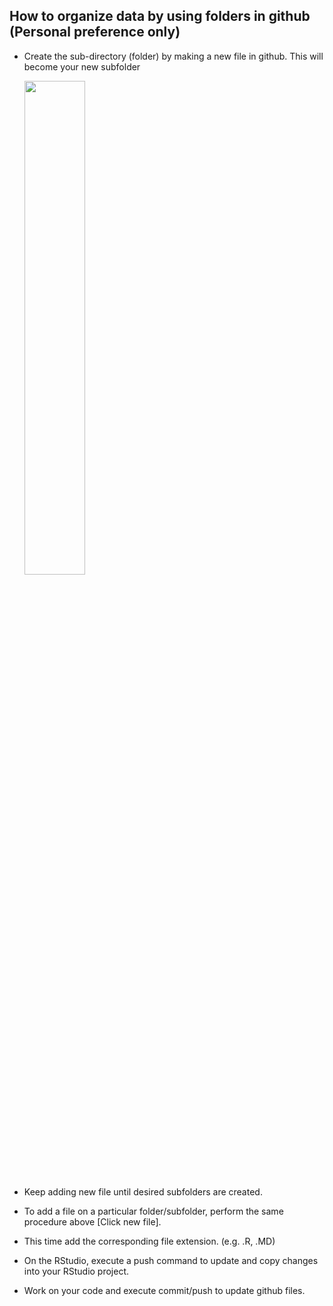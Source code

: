 ## How to organize data by using folders in github (Personal preference only)

- Create the sub-directory (folder) by making a new file in github. This will become your new subfolder

  <img src="https://cloud.githubusercontent.com/assets/16296306/13031506/fb6b500a-d29d-11e5-8284-11cfbe32556d.png" width="45%"></img> 

- Keep adding new file until desired subfolders are created.
- To add a file on a particular folder/subfolder, perform the same procedure above [Click new file].
- This time add the corresponding file extension. (e.g. .R,  .MD)
- On the RStudio, execute a push command to update and copy changes into your RStudio project.
- Work on your code and execute commit/push to update github files.
